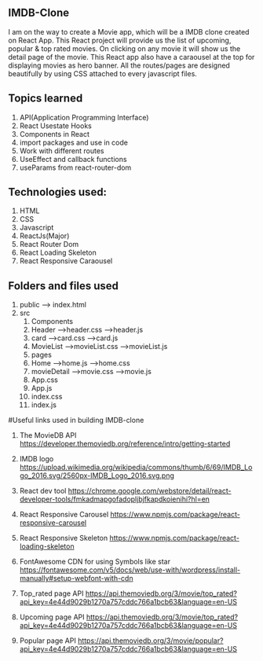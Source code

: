 ## IMDB-Clone 
I am on the way to create a Movie app, which will be a IMDB clone created on React App.
This React project will provide us the list of upcoming, popular & top rated movies. On 
clicking on any movie it will show us the detail page of the movie.
This React app also have a caraousel at the top for displaying movies as hero banner.
All the routes/pages are designed beautifully by using CSS attached to every javascript files.

## Topics learned
1) API(Application Programming Interface)
2) React Usestate Hooks
3) Components in React
4) import packages and use in code
5) Work with different routes
6) UseEffect and callback functions
7) useParams from react-router-dom

## Technologies used:
1) HTML
2) CSS
3) Javascript
4) ReactJs(Major)
5) React Router Dom
6) React Loading Skeleton 
7) React Responsive Caraousel

## Folders and files used 
1) public
   --> index.html
2) src
    1) Components
      1) Header
       -->header.css
       -->header.js
      2) card
       -->card.css
       -->card.js
      3) MovieList
       -->movieList.css
       -->movieList.js
     2) pages
      1) Home
        -->home.js
        -->home.css
      2) movieDetail
        -->movie.css
        -->movie.js
     3) App.css
     4) App.js
     5) index.css
     6) index.js

#Useful links used in building IMDB-clone

1) The MovieDB API
https://developer.themoviedb.org/reference/intro/getting-started

2) IMDB logo 
https://upload.wikimedia.org/wikipedia/commons/thumb/6/69/IMDB_Logo_2016.svg/2560px-IMDB_Logo_2016.svg.png

3) React dev tool 
https://chrome.google.com/webstore/detail/react-developer-tools/fmkadmapgofadopljbjfkapdkoienihi?hl=en

4) React Responsive Carousel
https://www.npmjs.com/package/react-responsive-carousel

5) React Responsive Skeleton
https://www.npmjs.com/package/react-loading-skeleton

6) FontAwesome CDN for using Symbols like star
https://fontawesome.com/v5/docs/web/use-with/wordpress/install-manually#setup-webfont-with-cdn

7) Top_rated page API
https://api.themoviedb.org/3/movie/top_rated?api_key=4e44d9029b1270a757cddc766a1bcb63&language=en-US

8) Upcoming page API
https://api.themoviedb.org/3/movie/top_rated?api_key=4e44d9029b1270a757cddc766a1bcb63&language=en-US

9) Popular page API
https://api.themoviedb.org/3/movie/popular?api_key=4e44d9029b1270a757cddc766a1bcb63&language=en-US


        
   
